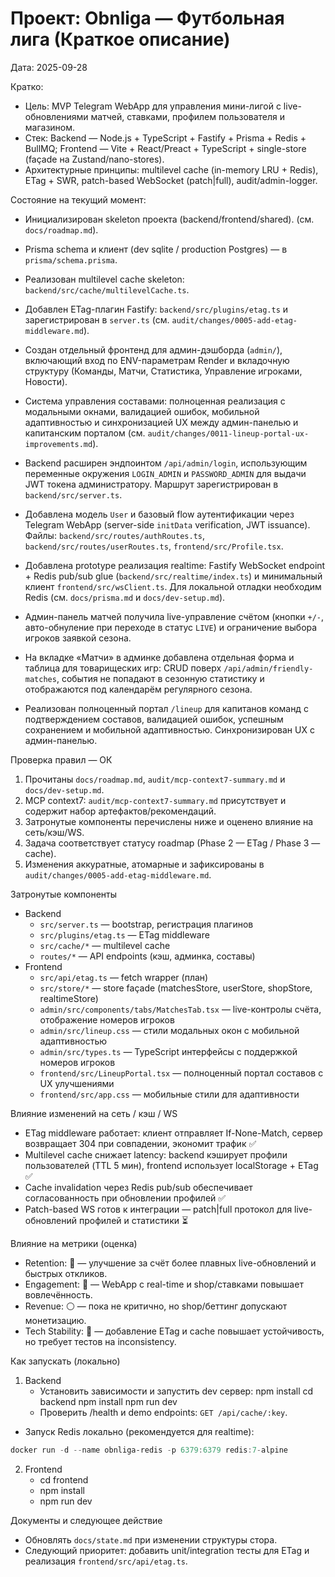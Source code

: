# Проект: Obnliga — Футбольная лига (Краткое описание)

Дата: 2025-09-28

Кратко:
- Цель: MVP Telegram WebApp для управления мини-лигой с live-обновлениями матчей, ставками, профилем пользователя и магазином.
- Стек: Backend — Node.js + TypeScript + Fastify + Prisma + Redis + BullMQ; Frontend — Vite + React/Preact + TypeScript + single-store (façade на Zustand/nano-stores).
- Архитектурные принципы: multilevel cache (in-memory LRU + Redis), ETag + SWR, patch-based WebSocket (patch|full), audit/admin-logger.

Состояние на текущий момент:
- Инициализирован skeleton проекта (backend/frontend/shared). (см. `docs/roadmap.md`).
- Prisma schema и клиент (dev sqlite / production Postgres) — в `prisma/schema.prisma`.
- Реализован multilevel cache skeleton: `backend/src/cache/multilevelCache.ts`.
- Добавлен ETag-плагин Fastify: `backend/src/plugins/etag.ts` и зарегистрирован в `server.ts` (см. `audit/changes/0005-add-etag-middleware.md`).
- Создан отдельный фронтенд для админ-дэшборда (`admin/`), включающий вход по ENV-параметрам Render и вкладочную структуру (Команды, Матчи, Статистика, Управление игроками, Новости).
- Система управления составами: полноценная реализация с модальными окнами, валидацией ошибок, мобильной адаптивностью и синхронизацией UX между админ-панелью и капитанским порталом (см. `audit/changes/0011-lineup-portal-ux-improvements.md`).

- Backend расширен эндпоинтом `/api/admin/login`, использующим переменные окружения `LOGIN_ADMIN` и `PASSWORD_ADMIN` для выдачи JWT токена администратору. Маршрут зарегистрирован в `backend/src/server.ts`.

- Добавлена модель `User` и базовый flow аутентификации через Telegram WebApp (server-side `initData` verification, JWT issuance). Файлы: `backend/src/routes/authRoutes.ts`, `backend/src/routes/userRoutes.ts`, `frontend/src/Profile.tsx`.
- Добавлена prototype реализация realtime: Fastify WebSocket endpoint + Redis pub/sub glue (`backend/src/realtime/index.ts`) и минимальный клиент `frontend/src/wsClient.ts`. Для локальной отладки необходим Redis (см. `docs/prisma.md` и `docs/dev-setup.md`).
- Админ-панель матчей получила live-управление счётом (кнопки `+/-`, авто-обнуление при переходе в статус `LIVE`) и ограничение выбора игроков заявкой сезона.
- На вкладке «Матчи» в админке добавлена отдельная форма и таблица для товарищеских игр: CRUD поверх `/api/admin/friendly-matches`, события не попадают в сезонную статистику и отображаются под календарём регулярного сезона.
- Реализован полноценный портал `/lineup` для капитанов команд с подтверждением составов, валидацией ошибок, успешным сохранением и мобильной адаптивностью. Синхронизирован UX с админ-панелью.

Проверка правил — ОК
1) Прочитаны `docs/roadmap.md`, `audit/mcp-context7-summary.md` и `docs/dev-setup.md`.
2) MCP context7: `audit/mcp-context7-summary.md` присутствует и содержит набор артефактов/рекомендаций.
3) Затронутые компоненты перечислены ниже и оценено влияние на сеть/кэш/WS.
4) Задача соответствует статусу roadmap (Phase 2 — ETag / Phase 3 — cache).
5) Изменения аккуратные, атомарные и зафиксированы в `audit/changes/0005-add-etag-middleware.md`.

Затронутые компоненты
- Backend
  - `src/server.ts` — bootstrap, регистрация плагинов
  - `src/plugins/etag.ts` — ETag middleware
  - `src/cache/*` — multilevel cache
  - `routes/*` — API endpoints (кэш, админка, составы)
- Frontend
  - `src/api/etag.ts` — fetch wrapper (план)
  - `src/store/*` — store façade (matchesStore, userStore, shopStore, realtimeStore)
  - `admin/src/components/tabs/MatchesTab.tsx` — live-контролы счёта, отображение номеров игроков
  - `admin/src/lineup.css` — стили модальных окон с мобильной адаптивностью
  - `admin/src/types.ts` — TypeScript интерфейсы с поддержкой номеров игроков
  - `frontend/src/LineupPortal.tsx` — полноценный портал составов с UX улучшениями
  - `frontend/src/app.css` — мобильные стили для адаптивности

Влияние изменений на сеть / кэш / WS
- ETag middleware работает: клиент отправляет If-None-Match, сервер возвращает 304 при совпадении, экономит трафик ✅
- Multilevel cache снижает latency: backend кэширует профили пользователей (TTL 5 мин), frontend использует localStorage + ETag ✅  
- Cache invalidation через Redis pub/sub обеспечивает согласованность при обновлении профилей ✅
- Patch-based WS готов к интеграции — patch|full протокол для live-обновлений профилей и статистики ⏳

Влияние на метрики (оценка)
- Retention: 🔵 — улучшение за счёт более плавных live-обновлений и быстрых откликов.
- Engagement: 🔵 — WebApp с real-time и shop/ставками повышает вовлечённость.
- Revenue: ⚪ — пока не критично, но shop/беттинг допускают монетизацию.
- Tech Stability: 🔴 — добавление ETag и cache повышает устойчивость, но требует тестов на inconsistency.

Как запускать (локально)
1. Backend
   - Установить зависимости и запустить dev сервер:
     npm install
     cd backend
     npm install
     npm run dev
   - Проверить /health и demo endpoints: `GET /api/cache/:key`.
  - Запуск Redis локально (рекомендуется для realtime):

```powershell
docker run -d --name obnliga-redis -p 6379:6379 redis:7-alpine
```
2. Frontend
   - cd frontend
   - npm install
   - npm run dev

Документы и следующее действие
- Обновлять `docs/state.md` при изменении структуры стора.
- Следующий приоритет: добавить unit/integration тесты для ETag и реализация `frontend/src/api/etag.ts`.
